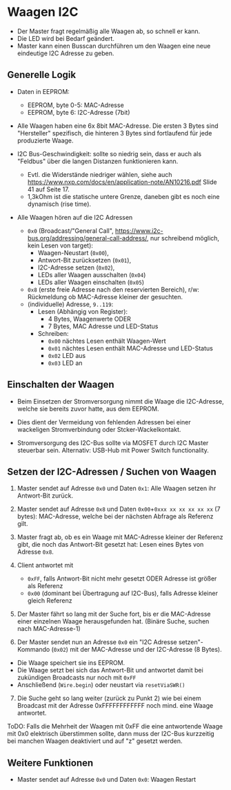 # Waagen I2C 

- Der Master fragt regelmäßig alle Waagen ab, so schnell er kann. 
- Die LED wird bei Bedarf geändert. 
- Master kann einen Busscan durchführen um den Waagen eine neue eindeutige I2C Adresse zu geben.


## Generelle Logik

- Daten in EEPROM:
  - EEPROM, byte 0-5: MAC-Adresse
  - EEPROM, byte 6: I2C-Adresse (7bit)

- Alle Waagen haben eine 6x 8bit MAC-Adresse. Die ersten 3 Bytes sind "Hersteller" spezifisch, die hinteren 3 Bytes sind fortlaufend für jede produzierte Waage.

- I2C Bus-Geschwindigkeit: sollte so niedrig sein, dass er auch als "Feldbus" über die langen Distanzen funktionieren kann. 
  - Evtl. die Widerstände niedriger wählen, siehe auch https://www.nxp.com/docs/en/application-note/AN10216.pdf Slide 41 auf Seite 17. 
  - 1,3kOhm ist die statische untere Grenze, daneben gibt es noch eine dynamisch (rise time).


- Alle Waagen hören auf die I2C Adressen 
  - `0x0` (Broadcast/"General Call", https://www.i2c-bus.org/addressing/general-call-address/, nur schreibend möglich, kein Lesen von target): 
    - Waagen-Neustart (`0x00`), 
    - Antwort-Bit zurücksetzen (`0x01`), 
    - I2C-Adresse setzen (`0x02`), 
    - LEDs aller Waagen ausschalten (`0x04`)
    - LEDs aller Waagen einschalten (`0x05`)
  - `0x8` (erste freie Adresse nach den reservierten Bereich), r/w: Rückmeldung ob MAC-Adresse kleiner der gesuchten.
  - (individuelle) Adresse, `9..119`: 
    - Lesen (Abhängig von Register): 
      - 4 Bytes, Waagenwerte ODER
      - 7 Bytes, MAC Adresse und LED-Status
    - Schreiben: 
      - `0x00` nächtes Lesen enthält Waagen-Wert
      - `0x01` nächtes Lesen enthält MAC-Adresse und LED-Status
      - `0x02` LED aus
      - `0x03` LED an 
  

## Einschalten der Waagen

- Beim Einsetzen der Stromversorgung nimmt die Waage die I2C-Adresse, welche sie bereits zuvor hatte, aus dem EEPROM. 
- Dies dient der Vermeidung von fehlenden Adressen bei  einer wackeligen Stromverbindung oder Stcker-Wackelkontakt.

- Stromversorgung des I2C-Bus sollte via MOSFET durch I2C Master steuerbar sein. Alternativ: USB-Hub mit Power Switch functionality.

## Setzen der I2C-Adressen / Suchen von Waagen

1. Master sendet auf Adresse `0x0` und Daten `0x1`: Alle Waagen setzen ihr Antwort-Bit zurück.
2. Master sendet auf Adresse `0x8` und Daten `0x00`+`0xxx xx xx xx xx xx` (7 bytes): MAC-Adresse, welche bei der nächsten Abfrage als Referenz gilt.
3. Master fragt ab, ob es ein Waage mit MAC-Adresse kleiner der Referenz gibt, die noch das Antwort-Bit gesetzt hat: Lesen eines Bytes von Adresse `0x8`.
4. Client antwortet mit 
   - `0xFF`, falls Antwort-Bit nicht mehr gesetzt ODER Adresse ist größer als Referenz
   - `0x00` (dominant bei Übertragung auf I2C-Bus), falls Adresse kleiner gleich Referenz

5. Der Master fährt so lang mit der Suche fort, bis er die MAC-Adresse einer einzelnen Waage herausgefunden hat. (Binäre Suche, suchen nach MAC-Adresse-1)
6. Der Master sendet nun an Adresse `0x0` ein "I2C Adresse setzen"-Kommando (`0x02`) mit der MAC-Adresse und der I2C-Adresse (8 Bytes).
  - Die Waage speichert sie ins EEPROM. 
  - Die Waage setzt bei sich das Antwort-Bit und antwortet damit bei zukündigen Broadcasts nur noch mit `0xFF`
  - Anschließend (`Wire.begin`) oder neustart via `resetViaSWR()`
7. Die Suche geht so lang weiter (zurück zu Punkt 2) wie bei einem Broadcast mit der Adresse 0xFFFFFFFFFFFF noch mind. eine Waage antwortet.

ToDO: Falls die Mehrheit der Waagen mit 0xFF die eine antwortende Waage mit 0x0 elektrisch überstimmen sollte, dann muss der I2C-Bus kurzzeitig bei manchen Waagen deaktiviert und auf "z" gesetzt werden. 


## Weitere Funktionen

- Master sendet auf Adresse `0x0` und Daten `0x0`: Waagen Restart

